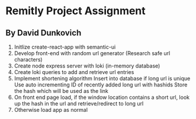 # Remitly Project Assignment
## By David Dunkovich

1. Initlize create-react-app with semantic-ui
2. Develop front-end with random url generator (Research safe url characters)
3. Create node express server with loki (in-memory database)
4. Create loki queries to add and retrieve url entries
5. Implement shortening algorithm
Insert into database if long url is unique
Use auto incrementing ID of recently added long url with hashids
Store the hash which will be used as the link
6. On front end page load, if the window location contains a short url, look up
the hash in the url and retrieve/redirect to long url
7. Otherwise load app as normal
